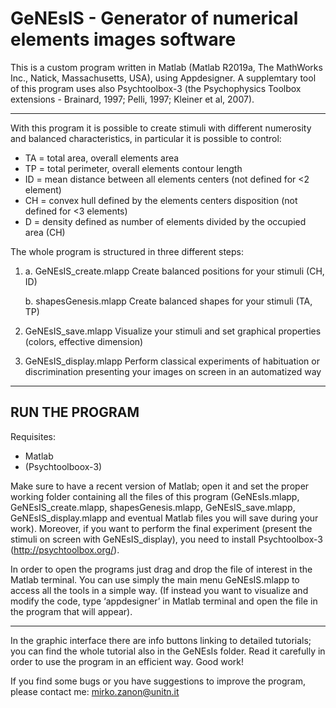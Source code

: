 # GeNEsIS - Generator of numerical elements images software
This is a custom program written in Matlab (Matlab R2019a, The MathWorks Inc., Natick, Massachusetts, USA), using Appdesigner. 
A supplemtary tool of this program uses also Psychtoolbox-3 (the Psychophysics Toolbox extensions - Brainard, 1997; Pelli, 1997; Kleiner et al, 2007).

--------------------------------------------------------------------------------------------------------------------------------------------------------------------------

With this program it is possible to create stimuli with different numerosity and balanced characteristics, in particular it is possible to control:
-	TA = total area, overall elements area
-	TP = total perimeter, overall elements contour length
-	ID = mean distance between all elements centers (not defined for <2 element)
-	CH = convex hull defined by the elements centers disposition (not defined for <3 elements)
-	D = density defined as number of elements divided by the occupied area (CH)

The whole program is structured in three different steps:

1.	a. GeNEsIS_create.mlapp
    Create balanced positions for your stimuli (CH, ID)

    b. shapesGenesis.mlapp
    Create balanced shapes for your stimuli (TA, TP)

2.	GeNEsIS_save.mlapp
    Visualize your stimuli and set graphical properties (colors, effective dimension)

3.	GeNEsIS_display.mlapp
    Perform classical experiments of habituation or discrimination presenting your images on screen in an automatized way

---------------------------------------------------------------------------------------------------------------------------------------------------------------------------
RUN THE PROGRAM
----------------------------------------------------------------------------------------------------------------------------------------------------------------------------
Requisites:
- Matlab
- (Psychtoolboox-3)

Make sure to have a recent version of Matlab; open it and set the proper working folder containing all the files of this program (GeNEsIs.mlapp, GeNEsIS_create.mlapp, shapesGenesis.mlapp, GeNEsIS_save.mlapp, GeNEsIS_display.mlapp and eventual Matlab files you will save during your work). 
Moreover, if you want to perform the final experiment (present the stimuli on screen with GeNEsIS_display), you need to install Psychtoolbox-3 (http://psychtoolbox.org/).

In order to open the programs just drag and drop the file of interest in the Matlab terminal.
You can use simply the main menu GeNEsIS.mlapp to access all the tools in a simple way.
(If instead you want to visualize and modify the code, type ‘appdesigner’ in Matlab terminal and open the file in the program that will appear).

---------------------------------------------------------------------------------------------------------------------------------------------------------------------------

In the graphic interface there are info buttons linking to detailed tutorials; you can find the whole tutorial also in the GeNEsIs folder. Read it carefully in order to use the program in an efficient way.
Good work!

If you find some bugs or you have suggestions to improve the program, please contact me: mirko.zanon@unitn.it

